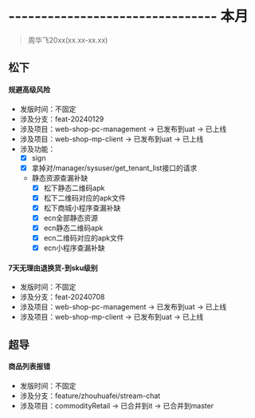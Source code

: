 # -------------------------------- 本月
> 周华飞20xx(xx.xx-xx.xx)
## 松下
#### 规避高级风险
* 发版时间：不固定
* 涉及分支：feat-20240129
* 涉及项目：web-shop-pc-management -> 已发布到uat -> 已上线
* 涉及项目：web-shop-mp-client -> 已发布到uat -> 已上线
* 涉及功能：
  - [x] sign
  - [x] 拿掉对/manager/sysuser/get_tenant_list接口的请求
  - 静态资源查漏补缺
    - [x] 松下静态二维码apk
    - [x] 松下二维码对应的apk文件
    - [x] 松下商城小程序查漏补缺
    - [x] ecn全部静态资源
    - [x] ecn静态二维码apk
    - [x] ecn二维码对应的apk文件
    - [x] ecn小程序查漏补缺
#### 7天无理由退换货-到sku级别
* 发版时间：不固定
* 涉及分支：feat-20240708
* 涉及项目：web-shop-pc-management -> 已发布到uat -> 已上线
* 涉及项目：web-shop-mp-client -> 已发布到uat -> 已上线
## 超导
#### 商品列表报错
* 发版时间：不固定
* 涉及分支：feature/zhouhuafei/stream-chat
* 涉及项目：commodityRetail -> 已合并到it -> 已合并到master
